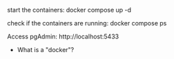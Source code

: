 start the containers: 
docker compose up -d

check if the containers are running: 
docker compose ps

Access pgAdmin: 
http://localhost:5433

* What is a "docker"? 

